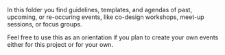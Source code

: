 In this folder you find guidelines, templates, and agendas of past, upcoming, or re-occuring events, like co-design workshops, meet-up sessions, or focus groups. 

Feel free to use this as an orientation if you plan to create your own events either for this project or for your own.
